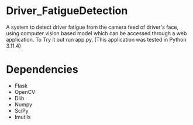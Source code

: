# Driver_FatigueDetection
A system to detect driver fatigue from the camera feed of driver's face, using computer vision based model which can be accessed through a web application.
To Try it out run app.py. (This application was tested in Python 3.11.4)

# Dependencies
* Flask
* OpenCV
* Dlib
* Numpy
* SciPy
* Imutils
